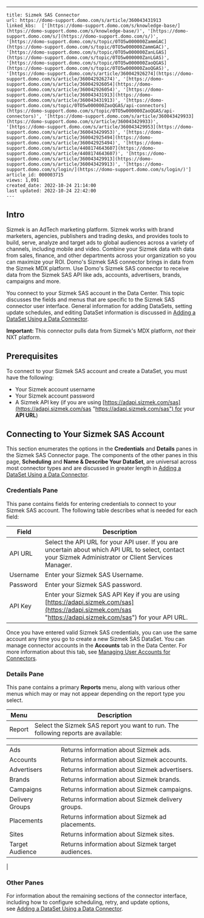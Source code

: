 ---
    title: Sizmek SAS Connector
    url: https://domo-support.domo.com/s/article/360043431913
    linked_kbs:  ['[https://domo-support.domo.com/s/knowledge-base/](https://domo-support.domo.com/s/knowledge-base/)', '[https://domo-support.domo.com/s/](https://domo-support.domo.com/s/)', '[https://domo-support.domo.com/s/topic/0TO5w000000ZammGAC](https://domo-support.domo.com/s/topic/0TO5w000000ZammGAC)', '[https://domo-support.domo.com/s/topic/0TO5w000000ZanLGAS](https://domo-support.domo.com/s/topic/0TO5w000000ZanLGAS)', '[https://domo-support.domo.com/s/topic/0TO5w000000ZaoQGAS](https://domo-support.domo.com/s/topic/0TO5w000000ZaoQGAS)', '[https://domo-support.domo.com/s/article/360042926274](https://domo-support.domo.com/s/article/360042926274)', '[https://domo-support.domo.com/s/article/360042926054](https://domo-support.domo.com/s/article/360042926054)', '[https://domo-support.domo.com/s/article/360043431913](https://domo-support.domo.com/s/article/360043431913)', '[https://domo-support.domo.com/s/topic/0TO5w000000ZaoQGAS/api-connectors](https://domo-support.domo.com/s/topic/0TO5w000000ZaoQGAS/api-connectors)', '[https://domo-support.domo.com/s/article/360043429933](https://domo-support.domo.com/s/article/360043429933)', '[https://domo-support.domo.com/s/article/360043429953](https://domo-support.domo.com/s/article/360043429953)', '[https://domo-support.domo.com/s/article/360042925494](https://domo-support.domo.com/s/article/360042925494)', '[https://domo-support.domo.com/s/article/4408174643607](https://domo-support.domo.com/s/article/4408174643607)', '[https://domo-support.domo.com/s/article/360043429913](https://domo-support.domo.com/s/article/360043429913)', '[https://domo-support.domo.com/s/login/](https://domo-support.domo.com/s/login/)']
    article_id: 000003715
    views: 1,091
    created_date: 2022-10-24 21:14:00
    last updated: 2022-10-24 22:42:00
    ---



Intro
-----


Sizmek is an AdTech marketing platform. Sizmek works with brand marketers, agencies, publishers and trading desks, and provides tools to build, serve, analyze and target ads to global audiences across a variety of channels, including mobile and video. Combine your Sizmek data with data from sales, finance, and other departments across your organization so you can maximize your ROI. Domo's Sizmek SAS connector brings in data from the Sizmek MDX platform. Use Domo's Sizmek SAS connector to receive data from the Sizmek SAS API like ads, accounts, advertisers, brands, campaigns and more.


You connect to your Sizmek SAS account in the Data Center. This topic discusses the fields and menus that are specific to the Sizmek SAS connector user interface. General information for adding DataSets, setting update schedules, and editing DataSet information is discussed in [Adding a DataSet Using a Data Connector](/s/article/360042926274).




 


**Important:** This connector pulls data from Sizmek's MDX platform, *not* their NXT platform.



Prerequisites
-------------


To connect to your Sizmek SAS account and create a DataSet, you must have the following:


* Your Sizmek account username
* Your Sizmek account password
* A Sizmek API key (if you are using [https://adapi.sizmek.com/sas](https://adapi.sizmek.com/sas "https://adapi.sizmek.com/sas") for your **API URL**)


Connecting to Your Sizmek SAS Account
-------------------------------------


This section enumerates the options in the **Credentials** and **Details** panes in the Sizmek SAS Connector page. The components of the other panes in this page, **Scheduling** and **Name & Describe Your DataSet**, are universal across most connector types and are discussed in greater length in [Adding a DataSet Using a Data Connector](/s/article/360042926274 "Adding a DataSet Using a Data Connector").


### Credentials Pane


This pane contains fields for entering credentials to connect to your Sizmek SAS account. The following table describes what is needed for each field:  




| Field | Description |
| --- | --- |
| API URL | Select the API URL for your API user. If you are uncertain about which API URL to select, contact your Sizmek Administrator or Client Services Manager. |
| Username | Enter your Sizmek SAS Username. |
| Password | Enter your Sizmek SAS password. |
| API Key | Enter your Sizmek SAS API Key if you are using [https://adapi.sizmek.com/sas](https://adapi.sizmek.com/sas "https://adapi.sizmek.com/sas") for your API URL.   |


Once you have entered valid Sizmek SAS credentials, you can use the same account any time you go to create a new Sizmek SAS DataSet. You can manage connector accounts in the **Accounts** tab in the Data Center. For more information about this tab, see [Managing User Accounts for Connectors](/s/article/360042926054 "Managing User Accounts for Connectors").


### Details Pane


This pane contains a primary **Reports** menu, along with various other menus which may or may not appear depending on the report type you select.




| Menu | Description |
| --- | --- |
| Report | Select the Sizmek SAS report you want to run. The following reports are available:

|  |  |
| --- | --- |
| Ads | Returns information about Sizmek ads. |
| Accounts | Returns information about Sizmek accounts. |
| Advertisers | Returns information about Sizmek advertisers. |
| Brands | Returns information about Sizmek brands. |
| Campaigns | Returns information about Sizmek campaigns. |
| Delivery Groups | Returns information about Sizmek delivery groups. |
| Placements | Returns information about Sizmek ad placements. |
| Sites | Returns information about Sizmek sites. |
| Target Audience | Returns information about Sizmek target audiences. |

 |


### Other Panes


For information about the remaining sections of the connector interface, including how to configure scheduling, retry, and update options, see [Adding a DataSet Using a Data Connector](/s/article/360042926274).

